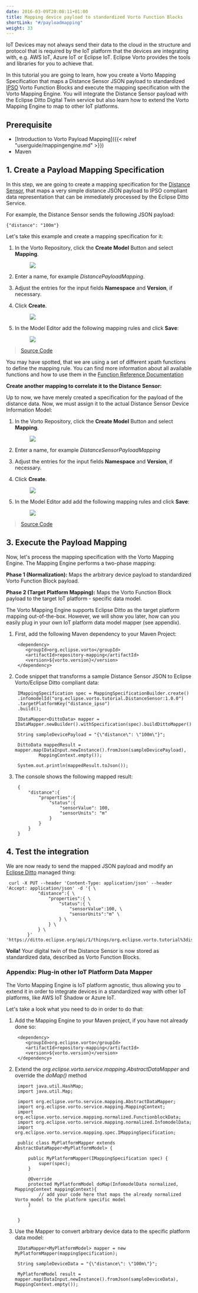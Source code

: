 ```yaml
---
date: 2016-03-09T20:08:11+01:00
title: Mapping device payload to standardized Vorto Function Blocks 
shortLink: "#/payloadmapping"
weight: 33
---
```


IoT Devices may not always send their data to the cloud in the structure and protocol that is required by the IoT platform that the devices are integrating with, e.g. AWS IoT, Azure IoT or Eclipse IoT. Eclipse Vorto provides the tools and libraries for you to achieve that.

In this tutorial you are going to learn, how you create a Vorto Mapping Specification that maps a Distance Sensor JSON payload to standardized [IPSO](https://github.com/IPSO-Alliance/pub) Vorto Function Blocks and execute the mapping specification with the Vorto Mapping Engine. You will integrate the Distance Sensor payload with the Eclipse Ditto Digital Twin service but also learn how to extend the Vorto Mapping Engine to map to other IoT platforms.  

<!--more-->

## Prerequisite

* [Introduction to Vorto Payload Mapping]({{< relref "userguide/mappingengine.md" >}})
* Maven

## 1. Create a Payload Mapping Specification

In this step, we are going to create a mapping specification for the [Distance Sensor](http://vorto.eclipse.org/#/details/org.eclipse.vorto.tutorial/DistanceSensor/1.0.0), that maps a very simple distance JSON payload to IPSO compliant data representation that can be immediately processed by the Eclipse Ditto Service.

For example, the Distance Sensor sends the following JSON payload:
	
	{"distance": "100m"} 

Let's take this example and create a mapping specification for it:

1. In the Vorto Repository, click the **Create Model** Button and select **Mapping**.
	<figure class="screenshot">
	<img src="/images/tutorials/getting_started/create_function_block_designer_btn.png">
	</figure> 
2. Enter a name, for example _DistancePayloadMapping_.
3. Adjust the entries for the input fields **Namespace** and **Version**, if necessary.
4. Click **Create**.
	<figure class="screenshot">
  	<img src="/images/tutorials/payload_mapping/create_mapping_payloadVoltageMapping.png">
	</figure>
5. In the Model Editor add the following mapping rules and click **Save**:

	<figure class="screenshot">
  	<img src="/images/tutorials/payload_mapping/edit_mapping.png">
	</figure>
> <a target="_blank" href="http://vorto.eclipse.org/#/details/org.eclipse.vorto.tutorial.mapping/DistancePayloadMapping/1.0.0">Source Code</a>



You may have spotted, that we are using a set of different xpath functions to define the mapping rule. You can find more information about all available functions and how to use them in the [Function Reference Documentation](https://github.com/eclipse/vorto/blob/0.10.0.M4/mapping-engine/docs/built_in_converters.md)

**Create another mapping to correlate it to the Distance Sensor:**

Up to now, we have merely created a specification for the payload of the distance data. Now, we must assign it to the actual Distance Sensor Device Information Model:

1. In the Vorto Repository, click the **Create Model** Button and select **Mapping**.
	<figure class="screenshot">
	<img src="/images/tutorials/getting_started/create_function_block_designer_btn.png">
	</figure> 
2. Enter a name, for example _DistanceSensorPayloadMapping_
3. Adjust the entries for the input fields **Namespace** and **Version**, if necessary.
4. Click **Create**.
	<figure class="screenshot">
  	<img src="/images/tutorials/payload_mapping/create_mapping_AWSIoTButtonPayloadMapping.png">
	</figure>
6. In the Model Editor add add the following mapping rules and click **Save**:

	<figure class="screenshot">
  	<img src="/images/tutorials/payload_mapping/edit_mapping_BatteryVoltage.png">
	</figure>
> <a target="_blank" href="http://vorto.eclipse.org/#/details/org.eclipse.vorto.tutorial.mapping/DistanceSensorPayloadMapping/1.0.0">Source Code</a>

## 3. Execute the Payload Mapping 

Now, let's process the mapping specification with the Vorto Mapping Engine. The Mapping Engine performs a two-phase mapping:

**Phase 1 (Normalization):** Maps the arbitrary device payload to standardized Vorto Function Block payload.

**Phase 2 (Target Platform Mapping):** Maps the Vorto Function Block payload to the target IoT platform - specific data model. 

The Vorto Mapping Engine supports Eclipse Ditto as the target platform mapping out-of-the-box. However, we will show you later, how can you easily plug in your own IoT platform data model mapper (see appendix).

1. First, add the following Maven dependency to your Maven Project:

		<dependency>
		   <groupId>org.eclipse.vorto</groupId>
		   <artifactId>repository-mapping</artifactId>
		   <version>${vorto.version}</version>
		</dependency>

2. Code snippet that transforms a sample Distance Sensor JSON to Eclipse Vorto/Eclipse Ditto compliant data:

		IMappingSpecification spec = MappingSpecificationBuilder.create()
		.infomodelId("org.eclipse.vorto.tutorial.DistanceSensor:1.0.0")
		.targetPlatformKey("distance_ipso")
		.build();

		IDataMapper<DittoData> mapper = IDataMapper.newBuilder().withSpecification(spec).buildDittoMapper();

		String sampleDevicePayload = "{\"distance\": \"100m\"}";

		DittoData mappedResult = mapper.map(DataInput.newInstance().fromJson(sampleDevicePayload),
				MappingContext.empty());
		
		System.out.println(mappedResult.toJson());

3. The console shows the following mapped result:

		{
			"distance":{
				"properties":{
					"status":{
						"sensorValue": 100,
						"sensorUnits": "m"
					}
				}
			}
		}
	
## 4. Test the integration

We are now ready to send the mapped JSON payload and modify an [Eclipse Ditto](https://ditto.eclipse.org/) managed thing:

	 curl -X PUT --header 'Content-Type: application/json' --header 'Accept: application/json' -d '{ \ 
	 			"distance":{ \
	 				"properties":{ \ 
	 					"status":{ \ 
	 						"sensorValue":100, \ 
	 						"sensorUnits":"m" \ 
	 					} \ 
	 				} \ 
	 			} \ 
	 		}' 'https://ditto.eclipse.org/api/1/things/org.eclipse.vorto.tutorial%3distancesensor/features'


**Voila!** Your digital twin of the Distance Sensor is now stored as standardized data, described as Vorto Function Blocks. 

### Appendix: Plug-in other IoT Platform Data Mapper

The Vorto Mapping Engine is IoT platform agnostic, thus allowing you to extend it in order to integrate devices in a standardized way with other IoT platforms, like AWS IoT Shadow or Azure IoT. 

Let's take a look what you need to do in order to do that:

1. Add the Mapping Engine to your Maven project, if you have not already done so:

		<dependency>
		   <groupId>org.eclipse.vorto</groupId>
		   <artifactId>repository-mapping</artifactId>
		   <version>${vorto.version}</version>
		</dependency>

2. Extend the *org.eclipse.vorto.service.mapping.AbstractDataMapper* and override the *doMap()* method 

		import java.util.HashMap;
		import java.util.Map;
		
		import org.eclipse.vorto.service.mapping.AbstractDataMapper;
		import org.eclipse.vorto.service.mapping.MappingContext;
		import org.eclipse.vorto.service.mapping.normalized.FunctionblockData;
		import org.eclipse.vorto.service.mapping.normalized.InfomodelData;
		import org.eclipse.vorto.service.mapping.spec.IMappingSpecification;
		
		public class MyPlatformMapper extends AbstractDataMapper<MyPlatformModel> {
			
			public MyPlatformMapper(IMappingSpecification spec) {
				super(spec);
			}
		
			@Override
			protected MyPlatformModel doMap(InfomodelData normalized, MappingContext mappingContext){
				// add your code here that maps the already normalized Vorto model to the platform specific model
			}
			
		
		}

3. Use the Mapper to convert arbitrary device data to the specific platform data model:

		IDataMapper<MyPlatformModel> mapper = new MyPlatformMapper(mappingSpecification);
		
		String sampleDeviceData = "{\"distance\": \"100m\"}";
		
		MyPlatformModel result = mapper.map(DataInput.newInstance().fromJson(sampleDeviceData), MappingContext.empty());

		
